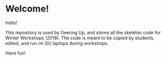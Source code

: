 # Welcome!

Hello!

This repository is used by Geering Up, and stores all the skeleton code for Winter Workshops (2018).
The code is meant to be copied by students, edited, and run on GU laptops during workshops. 

Have fun!
